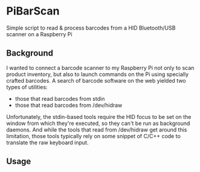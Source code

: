 # PiBarScan
Simple script to read &amp; process barcodes from a HID Bluetooth/USB scanner on a Raspberry Pi 

## Background
I wanted to connect a barcode scanner to my Raspberry Pi not only to scan product inventory, but also to launch commands on the Pi using specially crafted barcodes.  A search of barcode software on the web yielded two types of utilities:
* those that read barcodes from stdin
* those that read barcodes from /dev/hidraw

Unfortunately, the stdin-based tools require the HID focus to be set on the window from which they're executed, so they can't be run as background daemons.  And while the tools that read from /dev/hidraw get around this limitation, those tools typically rely on some snippet of C/C++ code to translate the raw keyboard input.  

## Usage
